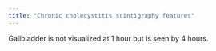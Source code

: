 ```yaml
---
title: "Chronic cholecystitis scintigraphy features"
---
```

Gallbladder is not visualized at 1 hour but is seen by 4 hours.

